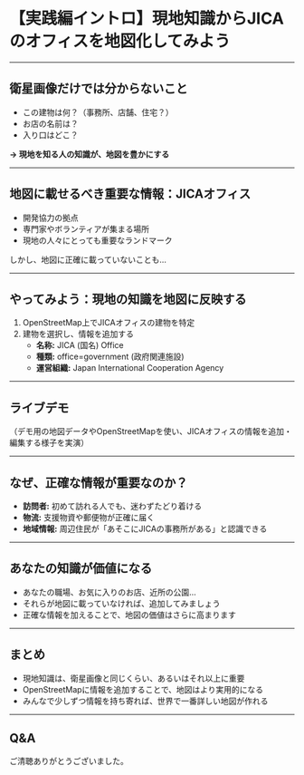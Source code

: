 # 【実践編イントロ】現地知識からJICAのオフィスを地図化してみよう

---

## 衛星画像だけでは分からないこと

- この建物は何？（事務所、店舗、住宅？）
- お店の名前は？
- 入り口はどこ？

**→ 現地を知る人の知識が、地図を豊かにする**

---

## 地図に載せるべき重要な情報：JICAオフィス

- 開発協力の拠点
- 専門家やボランティアが集まる場所
- 現地の人々にとっても重要なランドマーク

しかし、地図に正確に載っていないことも…

---

## やってみよう：現地の知識を地図に反映する

1.  OpenStreetMap上でJICAオフィスの建物を特定
2.  建物を選択し、情報を追加する
    -   **名称:** JICA (国名) Office
    -   **種類:** office=government (政府関連施設)
    -   **運営組織:** Japan International Cooperation Agency

---

## ライブデモ

（デモ用の地図データやOpenStreetMapを使い、JICAオフィスの情報を追加・編集する様子を実演）

---

## なぜ、正確な情報が重要なのか？

- **訪問者:** 初めて訪れる人でも、迷わずたどり着ける
- **物流:** 支援物資や郵便物が正確に届く
- **地域情報:** 周辺住民が「あそこにJICAの事務所がある」と認識できる

---

## あなたの知識が価値になる

- あなたの職場、お気に入りのお店、近所の公園…
- それらが地図に載っていなければ、追加してみましょう
- 正確な情報を加えることで、地図の価値はさらに高まります

---

## まとめ

- 現地知識は、衛星画像と同じくらい、あるいはそれ以上に重要
- OpenStreetMapに情報を追加することで、地図はより実用的になる
- みんなで少しずつ情報を持ち寄れば、世界で一番詳しい地図が作れる

---

## Q&A

ご清聴ありがとうございました。
